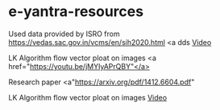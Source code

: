 # e-yantra-resources
Used data provided by ISRO from https://vedas.sac.gov.in/vcms/en/sih2020.html <a </a>
dds <a href="https://vimeo.com/3514904">Video</a>

LK Algorithm flow vector ploat on images  <a href="https://youtu.be/jMYIyAPrQBY"</a>



Research paper <a"https://arxiv.org/pdf/1412.6604.pdf" </a> 

LK Algorithm flow vector ploat on images  <a href="https://youtu.be/jMYIyAPrQBY">Video</a>
